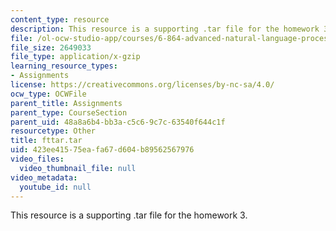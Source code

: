 ```yaml
---
content_type: resource
description: This resource is a supporting .tar file for the homework 3.
file: /ol-ocw-studio-app/courses/6-864-advanced-natural-language-processing-fall-2005/423ee41575eafa67d604b89562567976_fttar.tar
file_size: 2649033
file_type: application/x-gzip
learning_resource_types:
- Assignments
license: https://creativecommons.org/licenses/by-nc-sa/4.0/
ocw_type: OCWFile
parent_title: Assignments
parent_type: CourseSection
parent_uid: 48a8a6b4-bb3a-c5c6-9c7c-63540f644c1f
resourcetype: Other
title: fttar.tar
uid: 423ee415-75ea-fa67-d604-b89562567976
video_files:
  video_thumbnail_file: null
video_metadata:
  youtube_id: null
---
```

This resource is a supporting .tar file for the homework 3.